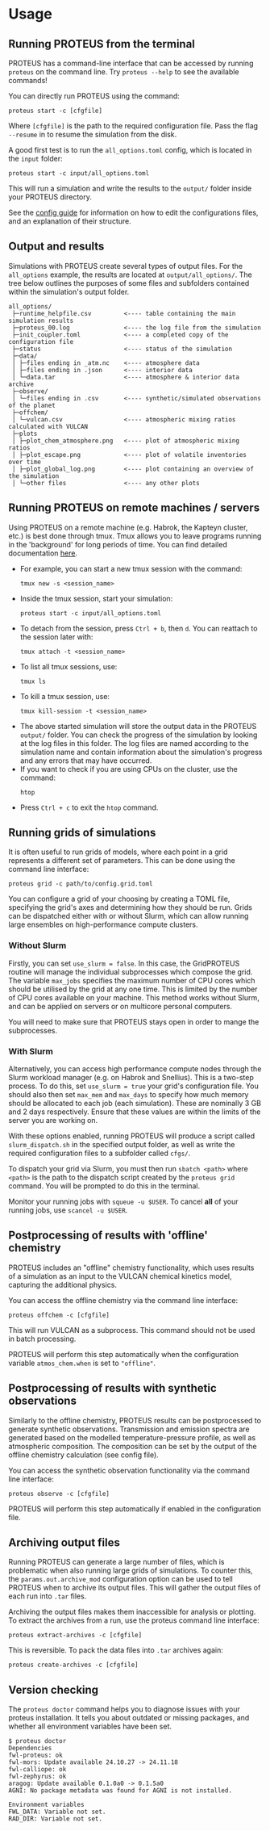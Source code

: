 # Usage

## Running PROTEUS from the terminal

PROTEUS has a command-line interface that can be accessed by running `proteus` on the command line.
Try `proteus --help` to see the available commands!

You can directly run PROTEUS using the command:

```console
proteus start -c [cfgfile]
```
Where `[cfgfile]` is the path to the required configuration file.
Pass the flag `--resume` in to resume the simulation from the disk.

A good first test is to run the `all_options.toml` config, which is located in the `input` folder:

```console
proteus start -c input/all_options.toml
```
This will run a simulation and write the results to the `output/` folder inside your PROTEUS
directory.

See the [config guide](config.html) for information
on how to edit the configurations files, and an explanation of their structure.

## Output and results

Simulations with PROTEUS create several types of output files. For the `all_options` example,
the results are located at `output/all_options/`. The tree below outlines the purposes of
some files and subfolders contained within the simulation's output folder.

```
all_options/
 ├─runtime_helpfile.csv         <---- table containing the main simulation results
 ├─proteus_00.log               <---- the log file from the simulation
 ├─init_coupler.toml            <---- a completed copy of the configuration file
 ├─status                       <---- status of the simulation
 ├─data/
 │ ├─files ending in _atm.nc    <---- atmosphere data
 │ ├─files ending in .json      <---- interior data
 │ └─data.tar                   <---- atmosphere & interior data archive
 ├─observe/
 │ └─files ending in .csv       <---- synthetic/simulated observations of the planet
 ├─offchem/
 │ └─vulcan.csv                 <---- atmospheric mixing ratios calculated with VULCAN
 ├─plots
 │ ├─plot_chem_atmosphere.png   <---- plot of atmospheric mixing ratios
 │ ├─plot_escape.png            <---- plot of volatile inventories over time
 │ ├─plot_global_log.png        <---- plot containing an overview of the simulation
 │ └─other files                <---- any other plots
```

## Running PROTEUS on remote machines / servers

Using PROTEUS on a remote machine (e.g. Habrok, the Kapteyn cluster, etc.) is best done through tmux.
Tmux allows you to leave programs running in the 'background' for long periods of time.
You can find detailed documentation [here](https://tmuxcheatsheet.com/).

- For example, you can start a new tmux session with the command:
    ```console
    tmux new -s <session_name>
    ```
- Inside the tmux session, start your simulation:
    ```console
    proteus start -c input/all_options.toml
    ```
- To detach from the session, press `Ctrl + b`, then `d`. You can reattach to the session later with:
    ```console
    tmux attach -t <session_name>
    ```
- To list all tmux sessions, use:
    ```console
    tmux ls
    ```
- To kill a tmux session, use:
    ```console
    tmux kill-session -t <session_name>
    ```
- The above started simulation will store the output data in the PROTEUS `output/` folder. You can check the progress of the simulation by looking at the log files in this folder. The log files are named according to the simulation name and contain information about the simulation's progress and any errors that may have occurred.
- If you want to check if you are using CPUs on the cluster, use the command:
    ```console
    htop
    ```
- Press `Ctrl + c` to exit the `htop` command.

## Running grids of simulations

It is often useful to run grids of models, where each point in a grid represents a different
set of parameters. This can be done using the command line interface:

```console
proteus grid -c path/to/config.grid.toml
```

You can configure a grid of your choosing by creating a TOML file, specifying the grid's
axes and determining how they should be run. Grids can be dispatched either with or without
Slurm, which can allow running large ensembles on high-performance compute clusters.

### Without Slurm

Firstly, you can set `use_slurm = false`. In this case, the GridPROTEUS routine will manage the
individual subprocesses which compose the grid. The variable `max_jobs` specifies the maximum number of CPU cores
which should be utilised by the grid at any one time. This is limited by the number of CPU
cores available on your machine. This method works without Slurm, and can be applied on servers or
on multicore personal computers.

You will need to make sure that PROTEUS stays open in order to mange the subprocesses.

### With Slurm

Alternatively, you can access high performance compute nodes through the Slurm workload
manager (e.g. on Habrok and Snellius). This is a two-step process. To do this, set `use_slurm = true`
your grid's configuration file. You should also then set `max_mem` and `max_days` to specify how much memory should be allocated to each job (each simulation). These are nominally 3 GB and 2 days respectively. Ensure that these values are within the limits of the server you are working on.

With these options enabled, running PROTEUS will produce a script called `slurm_dispatch.sh` in the
specified output folder, as well as write the required configuration files to a subfolder called `cfgs/`.

To dispatch your grid via Slurm, you must then run `sbatch <path>` where `<path>` is the path to the dispatch script created
by the `proteus grid` command. You will be prompted to do this in the terminal.

Monitor your running jobs with `squeue -u $USER`. To cancel **all** of your running jobs, use `scancel -u $USER`.


## Postprocessing of results with 'offline' chemistry

PROTEUS includes an "offline" chemistry functionality, which uses results of a simulation
as an input to the VULCAN chemical kinetics model, capturing the additional physics.

You can access the offline chemistry via the command line interface:

```console
proteus offchem -c [cfgfile]
```
This will run VULCAN as a subprocess. This command should not be used in batch processing.

PROTEUS will perform this step automatically when the configuration variable
`atmos_chem.when` is set to `"offline"`.


## Postprocessing of results with synthetic observations

Similarly to the offline chemistry, PROTEUS results can be postprocessed to generate
synthetic observations. Transmission and emission spectra are generated based on the
modelled temperature-pressure profile, as well as atmospheric composition. The composition
can be set by the output of the offline chemistry calculation (see config file).

You can access the synthetic observation functionality via the command line interface:

```console
proteus observe -c [cfgfile]
```

PROTEUS will perform this step automatically if enabled in the configuration file.

## Archiving output files

Running PROTEUS can generate a large number of files, which is problematic when also running
large grids of simulations. To counter this, the `params.out.archive_mod` configuration
option can be used to tell PROTEUS when to archive its output files. This will gather the
output files of each run into `.tar` files.

Archiving the output files makes them inaccessible for analysis or plotting. To extract the
archives from a run, use the proteus command line interface:
```console
proteus extract-archives -c [cfgfile]
```

This is reversible. To pack the data files into `.tar` archives again:
```console
proteus create-archives -c [cfgfile]
```

## Version checking

The `proteus doctor` command helps you to diagnose issues with your proteus installation.
It tells you about outdated or missing packages, and whether all environment variables have been set.

```console
$ proteus doctor
Dependencies
fwl-proteus: ok
fwl-mors: Update available 24.10.27 -> 24.11.18
fwl-calliope: ok
fwl-zephyrus: ok
aragog: Update available 0.1.0a0 -> 0.1.5a0
AGNI: No package metadata was found for AGNI is not installed.

Environment variables
FWL_DATA: Variable not set.
RAD_DIR: Variable not set.
```
